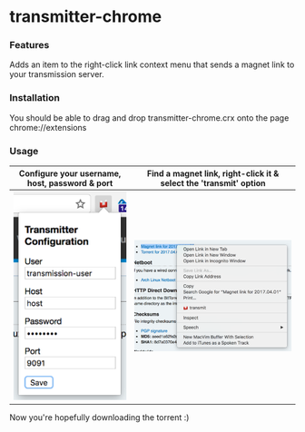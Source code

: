 # transmitter-chrome #

### Features ###

Adds an item to the right-click link context menu that sends a magnet link to your transmission server.

### Installation ###
You should be able to drag and drop transmitter-chrome.crx onto the page chrome://extensions

### Usage ###

Configure your username, host, password & port			  |Find a magnet link, right-click it & select the 'transmit' option
:----------------------------------------------------------------:|:----------------------------------------------------------------:
![](config.png)  						  |![](magnet.png)

Now you're hopefully downloading the torrent :)
